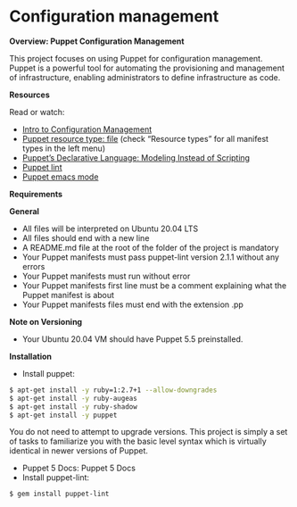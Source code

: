 # Configuration management

**Overview: Puppet Configuration Management**

This project focuses on using Puppet for configuration management. Puppet is a powerful tool for automating the provisioning and management of infrastructure, enabling administrators to define infrastructure as code.

**Resources**

Read or watch:

- [Intro to Configuration Management](#)
- [Puppet resource type: file](#) (check “Resource types” for all manifest types in the left menu)
- [Puppet’s Declarative Language: Modeling Instead of Scripting](#)
- [Puppet lint](#)
- [Puppet emacs mode](#)

**Requirements**

**General**

- All files will be interpreted on Ubuntu 20.04 LTS
- All files should end with a new line
- A README.md file at the root of the folder of the project is mandatory
- Your Puppet manifests must pass puppet-lint version 2.1.1 without any errors
- Your Puppet manifests must run without error
- Your Puppet manifests first line must be a comment explaining what the Puppet manifest is about
- Your Puppet manifests files must end with the extension .pp

**Note on Versioning**

- Your Ubuntu 20.04 VM should have Puppet 5.5 preinstalled.

**Installation**

- Install puppet:

```bash
$ apt-get install -y ruby=1:2.7+1 --allow-downgrades
$ apt-get install -y ruby-augeas
$ apt-get install -y ruby-shadow
$ apt-get install -y puppet
```

You do not need to attempt to upgrade versions. This project is simply a set of tasks to familiarize you with the basic level syntax which is virtually identical in newer versions of Puppet.

- Puppet 5 Docs: Puppet 5 Docs
- Install puppet-lint:
```
$ gem install puppet-lint
```
